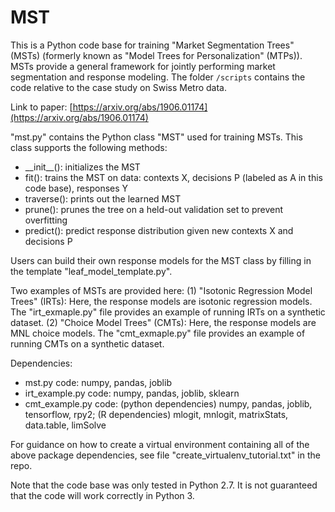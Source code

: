 # MST

This is a Python code base for training "Market Segmentation Trees" (MSTs) (formerly known as "Model Trees for Personalization" (MTPs)). MSTs provide a general framework for jointly performing market segmentation and response modeling. The folder `/scripts` contains the code relative to the case study on Swiss Metro data.

Link to paper: [https://arxiv.org/abs/1906.01174](https://arxiv.org/abs/1906.01174)

"mst.py" contains the Python class "MST" used for training MSTs. This class supports the following methods:
* \_\_init\_\_(): initializes the MST
* fit(): trains the MST on data: contexts X, decisions P (labeled as A in this code base), responses Y
* traverse(): prints out the learned MST
* prune(): prunes the tree on a held-out validation set to prevent overfitting
* predict(): predict response distribution given new contexts X and decisions P

Users can build their own response models for the MST class by filling in the template "leaf_model_template.py".

Two examples of MSTs are provided here:
(1) "Isotonic Regression Model Trees" (IRTs): Here, the response models are isotonic regression models. The "irt_exmaple.py" file provides an example of running IRTs on a synthetic dataset.
(2) "Choice Model Trees" (CMTs): Here, the response models are MNL choice models. The "cmt_exmaple.py" file provides an example of running CMTs on a synthetic dataset.

Dependencies:
* mst.py code: numpy, pandas, joblib
* irt_example.py code: numpy, pandas, joblib, sklearn
* cmt_example.py code: (python dependencies) numpy, pandas, joblib, tensorflow, rpy2; (R dependencies) mlogit, mnlogit, matrixStats, data.table, limSolve

For guidance on how to create a virtual environment containing all of the above package dependencies, see file "create_virtualenv_tutorial.txt" in the repo.

Note that the code base was only tested in Python 2.7. It is not guaranteed that the code will work correctly in Python 3.
